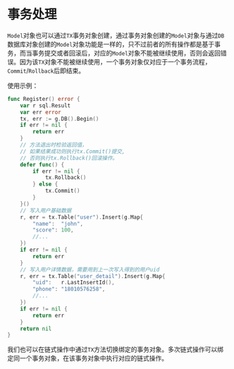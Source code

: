 # 事务处理

`Model`对象也可以通过`TX`事务对象创建，通过事务对象创建的`Model`对象与通过`DB`数据库对象创建的`Model`对象功能是一样的，只不过前者的所有操作都是基于事务，而当事务提交或者回滚后，对应的`Model`对象不能被继续使用，否则会返回错误。因为该`TX`对象不能被继续使用，一个事务对象仅对应于一个事务流程，`Commit`/`Rollback`后即结束。

使用示例：
```go
func Register() error {
	var r sql.Result
	var err error
	tx, err := g.DB().Begin()
	if err != nil {
		return err
	}
	// 方法退出时检验返回值，
	// 如果结果成功则执行tx.Commit()提交,
	// 否则执行tx.Rollback()回滚操作。
	defer func() {
		if err != nil {
			tx.Rollback()
		} else {
			tx.Commit()
		}
	}()
	// 写入用户基础数据
	r, err = tx.Table("user").Insert(g.Map{
		"name":  "john",
		"score": 100,
		//...
	})
	if err != nil {
		return err
	}
	// 写入用户详情数据，需要用到上一次写入得到的用户uid
	r, err = tx.Table("user_detail").Insert(g.Map{
		"uid":   r.LastInsertId(),
		"phone": "18010576258",
		//...
	})
	if err != nil {
		return err
	}
	return nil
}
```

我们也可以在链式操作中通过`TX`方法切换绑定的事务对象。多次链式操作可以绑定同一个事务对象，在该事务对象中执行对应的链式操作。




